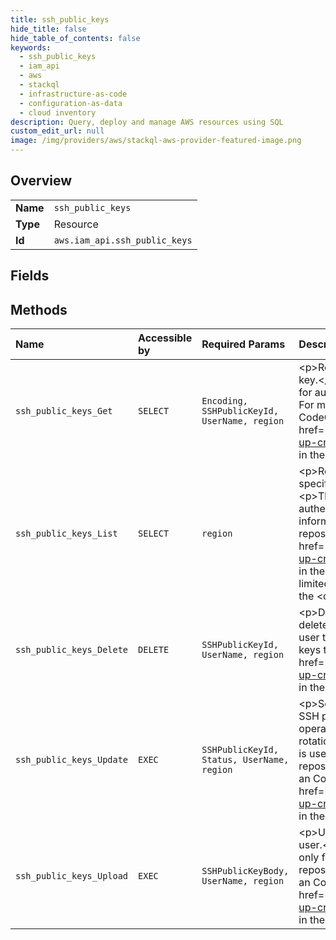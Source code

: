 ```yaml
---
title: ssh_public_keys
hide_title: false
hide_table_of_contents: false
keywords:
  - ssh_public_keys
  - iam_api
  - aws    
  - stackql
  - infrastructure-as-code
  - configuration-as-data
  - cloud inventory
description: Query, deploy and manage AWS resources using SQL
custom_edit_url: null
image: /img/providers/aws/stackql-aws-provider-featured-image.png
---
```

  
    

## Overview
<table><tbody>
<tr><td><b>Name</b></td><td><code>ssh_public_keys</code></td></tr>
<tr><td><b>Type</b></td><td>Resource</td></tr>
<tr><td><b>Id</b></td><td><code>aws.iam_api.ssh_public_keys</code></td></tr>
</tbody></table>

## Fields
## Methods
| Name | Accessible by | Required Params | Description |
|:-----|:--------------|:----------------|:------------|
| `ssh_public_keys_Get` | `SELECT` | `Encoding, SSHPublicKeyId, UserName, region` | &lt;p&gt;Retrieves the specified SSH public key, including metadata about the key.&lt;/p&gt; &lt;p&gt;The SSH public key retrieved by this operation is used only for authenticating the associated IAM user to an CodeCommit repository. For more information about using SSH keys to authenticate to an CodeCommit repository, see &lt;a href="https://docs.aws.amazon.com/codecommit/latest/userguide/setting-up-credentials-ssh.html"&gt;Set up CodeCommit for SSH connections&lt;/a&gt; in the &lt;i&gt;CodeCommit User Guide&lt;/i&gt;.&lt;/p&gt; |
| `ssh_public_keys_List` | `SELECT` | `region` | &lt;p&gt;Returns information about the SSH public keys associated with the specified IAM user. If none exists, the operation returns an empty list.&lt;/p&gt; &lt;p&gt;The SSH public keys returned by this operation are used only for authenticating the IAM user to an CodeCommit repository. For more information about using SSH keys to authenticate to an CodeCommit repository, see &lt;a href="https://docs.aws.amazon.com/codecommit/latest/userguide/setting-up-credentials-ssh.html"&gt;Set up CodeCommit for SSH connections&lt;/a&gt; in the &lt;i&gt;CodeCommit User Guide&lt;/i&gt;.&lt;/p&gt; &lt;p&gt;Although each user is limited to a small number of keys, you can still paginate the results using the &lt;code&gt;MaxItems&lt;/code&gt; and &lt;code&gt;Marker&lt;/code&gt; parameters.&lt;/p&gt; |
| `ssh_public_keys_Delete` | `DELETE` | `SSHPublicKeyId, UserName, region` | &lt;p&gt;Deletes the specified SSH public key.&lt;/p&gt; &lt;p&gt;The SSH public key deleted by this operation is used only for authenticating the associated IAM user to an CodeCommit repository. For more information about using SSH keys to authenticate to an CodeCommit repository, see &lt;a href="https://docs.aws.amazon.com/codecommit/latest/userguide/setting-up-credentials-ssh.html"&gt;Set up CodeCommit for SSH connections&lt;/a&gt; in the &lt;i&gt;CodeCommit User Guide&lt;/i&gt;.&lt;/p&gt; |
| `ssh_public_keys_Update` | `EXEC` | `SSHPublicKeyId, Status, UserName, region` | &lt;p&gt;Sets the status of an IAM user's SSH public key to active or inactive. SSH public keys that are inactive cannot be used for authentication. This operation can be used to disable a user's SSH public key as part of a key rotation work flow.&lt;/p&gt; &lt;p&gt;The SSH public key affected by this operation is used only for authenticating the associated IAM user to an CodeCommit repository. For more information about using SSH keys to authenticate to an CodeCommit repository, see &lt;a href="https://docs.aws.amazon.com/codecommit/latest/userguide/setting-up-credentials-ssh.html"&gt;Set up CodeCommit for SSH connections&lt;/a&gt; in the &lt;i&gt;CodeCommit User Guide&lt;/i&gt;.&lt;/p&gt; |
| `ssh_public_keys_Upload` | `EXEC` | `SSHPublicKeyBody, UserName, region` | &lt;p&gt;Uploads an SSH public key and associates it with the specified IAM user.&lt;/p&gt; &lt;p&gt;The SSH public key uploaded by this operation can be used only for authenticating the associated IAM user to an CodeCommit repository. For more information about using SSH keys to authenticate to an CodeCommit repository, see &lt;a href="https://docs.aws.amazon.com/codecommit/latest/userguide/setting-up-credentials-ssh.html"&gt;Set up CodeCommit for SSH connections&lt;/a&gt; in the &lt;i&gt;CodeCommit User Guide&lt;/i&gt;.&lt;/p&gt; |
